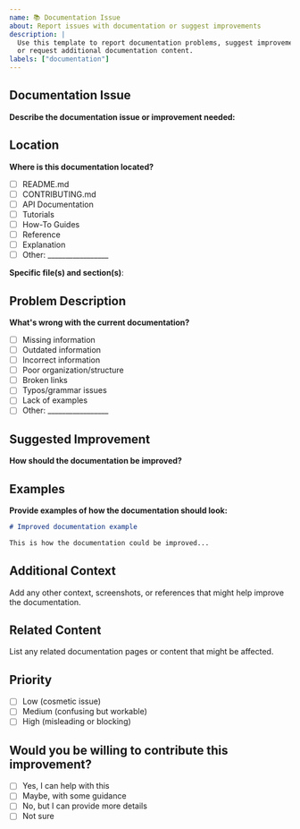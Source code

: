 ```yaml
---
name: 📚 Documentation Issue
about: Report issues with documentation or suggest improvements
description: |
  Use this template to report documentation problems, suggest improvements,
  or request additional documentation content.
labels: ["documentation"]
---
```


## Documentation Issue

**Describe the documentation issue or improvement needed:**

## Location

**Where is this documentation located?**
- [ ] README.md
- [ ] CONTRIBUTING.md  
- [ ] API Documentation
- [ ] Tutorials
- [ ] How-To Guides
- [ ] Reference
- [ ] Explanation
- [ ] Other: _________________

**Specific file(s) and section(s)**:

## Problem Description

**What's wrong with the current documentation?**
- [ ] Missing information
- [ ] Outdated information
- [ ] Incorrect information
- [ ] Poor organization/structure
- [ ] Broken links
- [ ] Typos/grammar issues
- [ ] Lack of examples
- [ ] Other: _________________

## Suggested Improvement

**How should the documentation be improved?**

## Examples

**Provide examples of how the documentation should look:**

```markdown
# Improved documentation example

This is how the documentation could be improved...
```

## Additional Context

Add any other context, screenshots, or references that might help improve the documentation.

## Related Content

List any related documentation pages or content that might be affected.

## Priority

- [ ] Low (cosmetic issue)
- [ ] Medium (confusing but workable)
- [ ] High (misleading or blocking)

## Would you be willing to contribute this improvement?

- [ ] Yes, I can help with this
- [ ] Maybe, with some guidance
- [ ] No, but I can provide more details
- [ ] Not sure